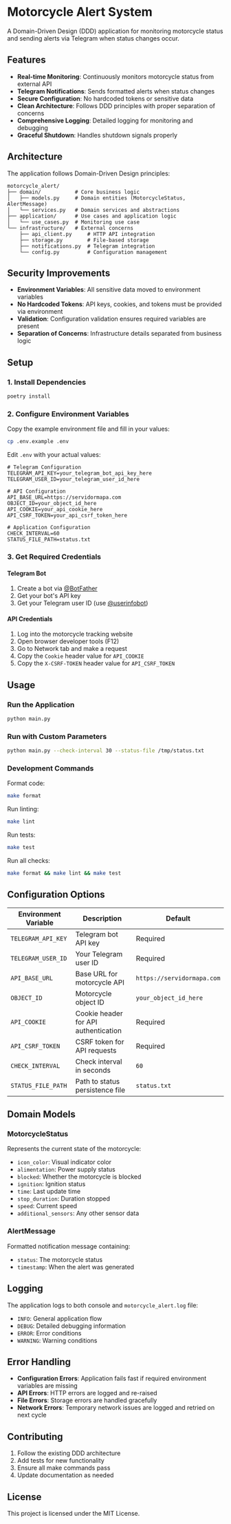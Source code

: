 # Motorcycle Alert System

A Domain-Driven Design (DDD) application for monitoring motorcycle status and sending alerts via Telegram when status changes occur.

## Features

- **Real-time Monitoring**: Continuously monitors motorcycle status from external API
- **Telegram Notifications**: Sends formatted alerts when status changes
- **Secure Configuration**: No hardcoded tokens or sensitive data
- **Clean Architecture**: Follows DDD principles with proper separation of concerns
- **Comprehensive Logging**: Detailed logging for monitoring and debugging
- **Graceful Shutdown**: Handles shutdown signals properly

## Architecture

The application follows Domain-Driven Design principles:

```
motorcycle_alert/
├── domain/           # Core business logic
│   ├── models.py     # Domain entities (MotorcycleStatus, AlertMessage)
│   └── services.py   # Domain services and abstractions
├── application/      # Use cases and application logic
│   └── use_cases.py  # Monitoring use case
└── infrastructure/   # External concerns
    ├── api_client.py     # HTTP API integration
    ├── storage.py        # File-based storage
    ├── notifications.py  # Telegram integration
    └── config.py         # Configuration management
```

## Security Improvements

- **Environment Variables**: All sensitive data moved to environment variables
- **No Hardcoded Tokens**: API keys, cookies, and tokens must be provided via environment
- **Validation**: Configuration validation ensures required variables are present
- **Separation of Concerns**: Infrastructure details separated from business logic

## Setup

### 1. Install Dependencies

```bash
poetry install
```

### 2. Configure Environment Variables

Copy the example environment file and fill in your values:

```bash
cp .env.example .env
```

Edit `.env` with your actual values:

```env
# Telegram Configuration
TELEGRAM_API_KEY=your_telegram_bot_api_key_here
TELEGRAM_USER_ID=your_telegram_user_id_here

# API Configuration
API_BASE_URL=https://servidormapa.com
OBJECT_ID=your_object_id_here
API_COOKIE=your_api_cookie_here
API_CSRF_TOKEN=your_api_csrf_token_here

# Application Configuration
CHECK_INTERVAL=60
STATUS_FILE_PATH=status.txt
```

### 3. Get Required Credentials

#### Telegram Bot
1. Create a bot via [@BotFather](https://t.me/BotFather)
2. Get your bot's API key
3. Get your Telegram user ID (use [@userinfobot](https://t.me/userinfobot))

#### API Credentials
1. Log into the motorcycle tracking website
2. Open browser developer tools (F12)
3. Go to Network tab and make a request
4. Copy the `Cookie` header value for `API_COOKIE`
5. Copy the `X-CSRF-TOKEN` header value for `API_CSRF_TOKEN`

## Usage

### Run the Application

```bash
python main.py
```

### Run with Custom Parameters

```bash
python main.py --check-interval 30 --status-file /tmp/status.txt
```

### Development Commands

Format code:
```bash
make format
```

Run linting:
```bash
make lint
```

Run tests:
```bash
make test
```

Run all checks:
```bash
make format && make lint && make test
```

## Configuration Options

| Environment Variable | Description | Default |
|---------------------|-------------|---------|
| `TELEGRAM_API_KEY` | Telegram bot API key | Required |
| `TELEGRAM_USER_ID` | Your Telegram user ID | Required |
| `API_BASE_URL` | Base URL for motorcycle API | `https://servidormapa.com` |
| `OBJECT_ID` | Motorcycle object ID | `your_object_id_here` |
| `API_COOKIE` | Cookie header for API authentication | Required |
| `API_CSRF_TOKEN` | CSRF token for API requests | Required |
| `CHECK_INTERVAL` | Check interval in seconds | `60` |
| `STATUS_FILE_PATH` | Path to status persistence file | `status.txt` |

## Domain Models

### MotorcycleStatus
Represents the current state of the motorcycle:
- `icon_color`: Visual indicator color
- `alimentation`: Power supply status
- `blocked`: Whether the motorcycle is blocked
- `ignition`: Ignition status
- `time`: Last update time
- `stop_duration`: Duration stopped
- `speed`: Current speed
- `additional_sensors`: Any other sensor data

### AlertMessage
Formatted notification message containing:
- `status`: The motorcycle status
- `timestamp`: When the alert was generated

## Logging

The application logs to both console and `motorcycle_alert.log` file:
- `INFO`: General application flow
- `DEBUG`: Detailed debugging information
- `ERROR`: Error conditions
- `WARNING`: Warning conditions

## Error Handling

- **Configuration Errors**: Application fails fast if required environment variables are missing
- **API Errors**: HTTP errors are logged and re-raised
- **File Errors**: Storage errors are handled gracefully
- **Network Errors**: Temporary network issues are logged and retried on next cycle

## Contributing

1. Follow the existing DDD architecture
2. Add tests for new functionality
3. Ensure all make commands pass
4. Update documentation as needed

## License

This project is licensed under the MIT License.